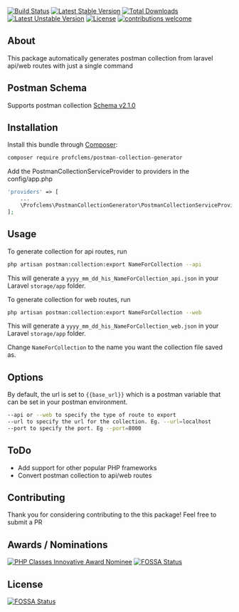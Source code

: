 [![Build Status](https://travis-ci.com/profclems/postman-collection-generator.svg?branch=master)](https://travis-ci.com/profclems/postman-collection-generator)
[![Latest Stable Version](https://poser.pugx.org/profclems/postman-collection-generator/v)](//packagist.org/packages/profclems/postman-collection-generator) 
[![Total Downloads](https://poser.pugx.org/profclems/postman-collection-generator/downloads)](//packagist.org/packages/profclems/postman-collection-generator) 
[![Latest Unstable Version](https://poser.pugx.org/profclems/postman-collection-generator/v/unstable)](//packagist.org/packages/profclems/postman-collection-generator) 
[![License](https://poser.pugx.org/profclems/postman-collection-generator/license)](https://github.com/profclems/postman-collection-generator/blob/master/LICENSE)
[![contributions welcome](https://img.shields.io/badge/contributions-welcome-brightgreen.svg?style=flat)](https://github.com/profclems/postman-collection-generator/issues)

## About
This package automatically generates postman collection from laravel api/web routes with just a single command

## Postman Schema
Supports postman collection [Schema v2.1.0](https://schema.getpostman.com/json/collection/v2.1.0/collection.json)

## Installation

Install this bundle through [Composer](https://getcomposer.org/):

```bash
composer require profclems/postman-collection-generator
```
Add the PostmanCollectionServiceProvider to providers in the config/app.php

```php
'providers' => [
    ...
    \Profclems\PostmanCollectionGenerator\PostmanCollectionServiceProvider::class,
];
```
## Usage

To generate collection for api routes, run
```bash
php artisan postman:collection:export NameForCollection --api
```
This will generate a ```yyyy_mm_dd_his_NameForCollection_api.json``` in your Laravel ```storage/app``` folder.

To generate collection for web routes, run
```bash
php artisan postman:collection:export NameForCollection --web
```
This will generate a ```yyyy_mm_dd_his_NameForCollection_web.json``` in your Laravel ```storage/app``` folder.


Change `NameForCollection` to the name you want the collection file saved as.

## Options
By default, the url is set to ```{{base_url}}``` which is a postman variable that can be set in your postman environment.
```bash
--api or --web to specify the type of route to export
--url to specify the url for the collection. Eg. --url=localhost
--port to specify the port. Eg --port=8000
```
## ToDo
 - Add support for other popular PHP frameworks
 - Convert postman collection to api/web routes

## Contributing
Thank you for considering contributing to the this package! Feel free to submit a PR

## Awards / Nominations
[![PHP Classes Innovative Award Nominee](https://www.phpclasses.org/award/innovation/nominee.gif "PHP Classes Innovative Award June 2020 Nominee")](https://www.phpclasses.org/package/11687-PHP-Generate-routes-for-an-API-or-Web-applications.html)
[![FOSSA Status](https://app.fossa.com/api/projects/git%2Bgithub.com%2Fprofclems%2Fpostman-collection-generator.svg?type=shield)](https://app.fossa.com/projects/git%2Bgithub.com%2Fprofclems%2Fpostman-collection-generator?ref=badge_shield)


## License
[![FOSSA Status](https://app.fossa.com/api/projects/git%2Bgithub.com%2Fprofclems%2Fpostman-collection-generator.svg?type=large)](https://app.fossa.com/projects/git%2Bgithub.com%2Fprofclems%2Fpostman-collection-generator?ref=badge_large)